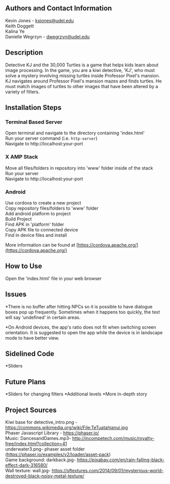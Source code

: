 ## Authors and Contact Information

Kevin Jones - ksjones@udel.edu  
Keith Doggett  
Kalina Ye  
Danielle Wegrzyn - dwegrzyn@udel.edu  

## Description
Detective KJ and the 30,000 Turtles is a game that helps kids learn about image processing. In the game, you are a kiwi detective, 'KJ', who must solve a mystery involving missing turtles inside Professor Pixel's mansion. KJ navigates around Professor Pixel's mansion mazes and finds turtles. He must match images of turtles to other images that have been altered by a  variety of filters.

## Installation Steps

### Terminal Based Server
Open terminal and navigate to the directory containing 'index.html'  
Run your server command (i.e. `http-server`)  
Navigate to http://localhost:your-port  

### X AMP Stack
Move all files/folders in repository into 'www' folder inside of the stack  
Run your server  
Navigate to http://localhost:your-port  

### Android
Use cordova to create a new project  
Copy repository files/folders to 'www' folder  
Add android platform to project  
Build Project  
Find APK in 'platform' folder  
Copy APK file to connected device  
Find in device files and install  

More information can be found at [https://cordova.apache.org/](https://cordova.apache.org/)  



## How to Use
  Open the 'index.html' file in your web browser  

## Issues
*There is no buffer after hitting NPCs so it is possible to have dialogue boxes pop up frequently. Sometimes when it happens too quickly, the text will say 'undefined' in certain areas.

*On Android devices, the app's ratio does not fit when switching screen orientation. It is suggested to open the app while the device is in landscape mode to have better view.

## Sidelined Code
  *Sliders

## Future Plans
  *Sliders for changing filters
  *Additional levels
  *More in-depth story

## Project Sources 
  Kiwi base for detective_intro.png - https://commons.wikimedia.org/wiki/File:TeTuatahianui.jpg  
  Phaser Javascript Library - https://phaser.io/  
  Music: DancesandDames.mp3- http://incompetech.com/music/royalty-free/index.html?collection=41  
  underwater3.png- phaser asset folder (https://phaser.io/examples/v2/loader/asset-pack)  
  Game background: darkback.jpg- https://pixabay.com/en/rain-falling-black-effect-dark-316580/  
  Wall texture: wall.jpg- https://sftextures.com/2014/09/01/mysterious-world-destroyed-black-noisy-metal-texture/  
